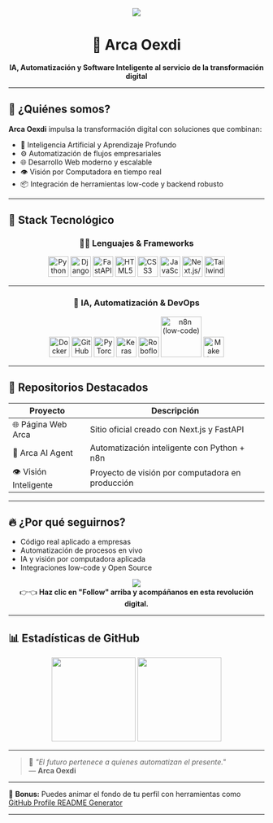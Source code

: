 <p align="center">
  <img src="https://co.pinterest.com/pin/4222193395350403/"/>
</p>

<h1 align="center">🤖 Arca Oexdi</h1>
<p align="center"><b>IA, Automatización y Software Inteligente al servicio de la transformación digital</b></p>

---

## 🌟 ¿Quiénes somos?

**Arca Oexdi** impulsa la transformación digital con soluciones que combinan:

- 🧠 Inteligencia Artificial y Aprendizaje Profundo
- ⚙️ Automatización de flujos empresariales
- 🌐 Desarrollo Web moderno y escalable
- 👁️ Visión por Computadora en tiempo real
- 📦 Integración de herramientas low-code y backend robusto

---

## 🧰 Stack Tecnológico

<div align="center">

### 👨‍💻 Lenguajes & Frameworks

<img src="https://cdn.jsdelivr.net/gh/devicons/devicon/icons/python/python-original.svg" width="40px" title="Python"/>
<img src="https://cdn.jsdelivr.net/gh/devicons/devicon/icons/django/django-plain.svg" width="40px" title="Django"/>
<img src="https://cdn.jsdelivr.net/gh/devicons/devicon/icons/fastapi/fastapi-original.svg" width="40px" title="FastAPI"/>
<img src="https://cdn.jsdelivr.net/gh/devicons/devicon/icons/html5/html5-original.svg" width="40px" title="HTML5"/>
<img src="https://cdn.jsdelivr.net/gh/devicons/devicon/icons/css3/css3-original.svg" width="40px" title="CSS3"/>
<img src="https://cdn.jsdelivr.net/gh/devicons/devicon/icons/javascript/javascript-original.svg" width="40px" title="JavaScript"/>
<img src="https://cdn.jsdelivr.net/gh/devicons/devicon/icons/react/react-original.svg" width="40px" title="Next.js/React"/>
<img src="https://cdn.jsdelivr.net/gh/devicons/devicon/icons/tailwindcss/tailwindcss-plain.svg" width="40px" title="TailwindCSS"/>

---

### 🤖 IA, Automatización & DevOps

<img src="https://cdn.jsdelivr.net/gh/devicons/devicon/icons/docker/docker-original.svg" width="40px" title="Docker"/>
<img src="https://cdn.jsdelivr.net/gh/devicons/devicon/icons/github/github-original.svg" width="40px" title="GitHub"/>
<img src="https://upload.wikimedia.org/wikipedia/commons/1/10/PyTorch_logo_icon.svg" width="40px" title="PyTorch"/>
<img src="https://upload.wikimedia.org/wikipedia/commons/a/ae/Keras_logo.svg" width="40px" title="Keras"/>
<img src="https://user-images.githubusercontent.com/84704638/236647592-2ec53c4f-6933-45a6-a504-71e305d2b1b4.png" width="40px" title="Roboflow"/>
<img src="https://n8n.io/images/logo.svg" width="80px" title="n8n (low-code)"/>
<img src="https://blog.make.com/wp-content/uploads/2022/03/favicon-128x128-1.png" width="40px" title="Make (Integraciones)"/>

</div>

---

## 📂 Repositorios Destacados

| Proyecto                  | Descripción                                        |
|--------------------------|----------------------------------------------------|
| 🌐 Página Web Arca       | Sitio oficial creado con Next.js y FastAPI         |
| 🤖 Arca AI Agent         | Automatización inteligente con Python + n8n        |
| 👁️ Visión Inteligente    | Proyecto de visión por computadora en producción   |

---

## 🔥 ¿Por qué seguirnos?

- Código real aplicado a empresas
- Automatización de procesos en vivo
- IA y visión por computadora aplicada
- Integraciones low-code y Open Source

<p align="center">
  <a href="https://github.com/arcaoexdi">
    <img src="https://img.shields.io/github/followers/arcaoexdi?label=Follow&style=social" />
  </a>
  <br>
  👉👈 <b>Haz clic en "Follow" arriba y acompáñanos en esta revolución digital.</b>
</p>

---

## 📊 Estadísticas de GitHub

<p align="center">
  <img src="https://github-readme-stats.vercel.app/api?username=arcaoexdi&show_icons=true&theme=radical" height="165">
  <img src="https://github-readme-stats.vercel.app/api/top-langs/?username=arcaoexdi&layout=compact&theme=radical" height="165">
</p>

---

> 💬 _"El futuro pertenece a quienes automatizan el presente."_  
> — **Arca Oexdi**

---

🎁 **Bonus:** Puedes animar el fondo de tu perfil con herramientas como [GitHub Profile README Generator](https://rahuldkjain.github.io/gh-profile-readme-generator/)

---

